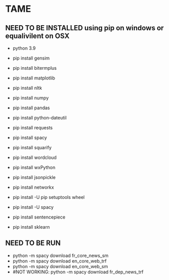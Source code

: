 # TAME

## NEED TO BE INSTALLED using pip on windows or equalivilent on OSX
- python 3.9

- pip install gensim
- pip install bitermplus
- pip install matplotlib
- pip install nltk
- pip install numpy
- pip install pandas
- pip install python-dateutil
- pip install requests
- pip install spacy
- pip install squarify
- pip install wordcloud
- pip install wxPython
- pip install jsonpickle
- pip install networkx
- pip install -U pip setuptools wheel
- pip install -U spacy
- pip install sentencepiece
- pip install sklearn

## NEED TO BE RUN
- python -m spacy download fr_core_news_sm
- python -m spacy download en_core_web_trf
- python -m spacy download en_core_web_sm
- #NOT WORKING: python -m spacy download fr_dep_news_trf
